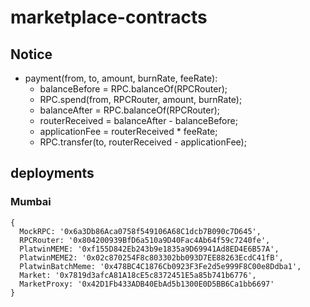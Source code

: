 # marketplace-contracts

## Notice

- payment(from, to, amount, burnRate, feeRate):
    - balanceBefore = RPC.balanceOf(RPCRouter);
    - RPC.spend(from, RPCRouter, amount, burnRate);
    - balanceAfter = RPC.balanceOf(RPCRouter);
    - routerReceived = balanceAfter - balanceBefore;
    - applicationFee = routerReceived * feeRate;
    - RPC.transfer(to, routerReceived - applicationFee);

## deployments

### Mumbai

```
{
  MockRPC: '0x6a3Db86Aca0758f549106A68C1dcb7B090c7D645',
  RPCRouter: '0x804200939BfD6a510a9D40Fac4Ab64f59c7240fe',
  PlatwinMEME: '0xf155D842Eb243b9e1835a9D69941Ad8ED4E6B57A',
  PlatwinMEME2: '0x02c870254F8c803302bb093D7EE88263EcdC41fB',
  PlatwinBatchMeme: '0x478BC4C1876Cb0923F3Fe2d5e999F8C00e8Ddba1',
  Market: '0x7819d3afcA81A18cE5c8372451E5a85b741b6776',
  MarketProxy: '0x42D1Fb433ADB40EbAd5b1300E0D5BB6Ca1bb6697'
}
```
